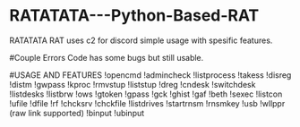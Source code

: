 # RATATATA---Python-Based-RAT
RATATATA RAT uses c2 for discord simple usage with spesific features.

#Couple Errors
Code has some bugs but still usable.

#USAGE AND FEATURES
!opencmd
!admincheck
!listprocess
!takess
!disreg
!distm
!gwpass
!kproc
!rmvstup
!liststup
!dreg
!cndesk
!switchdesk
!listdesks
!listbrw
!ows
!gtoken
!gpass
!gck
!ghist
!gaf
!beth
!sexec
!listcon
!ufile
!dfile
!rf
!chcksrv
!chckfile
!listdrives
!startrnsm
!rnsmkey
!usb
!wllppr (raw link supported)
!binput
!ubinput
